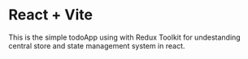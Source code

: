 # React + Vite
This is the simple todoApp using with Redux Toolkit for undestanding central store and state management system in react.
